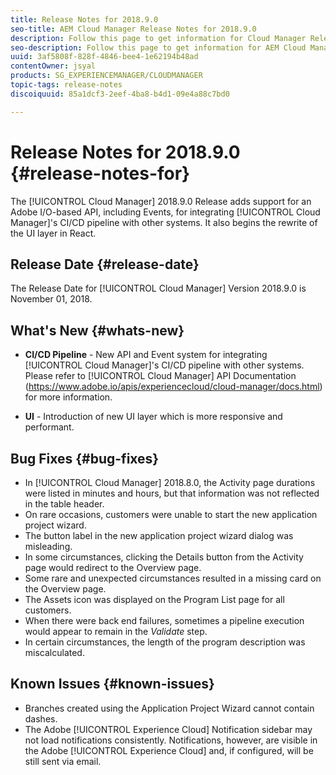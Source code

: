 ```yaml
---
title: Release Notes for 2018.9.0
seo-title: AEM Cloud Manager Release Notes for 2018.9.0
description: Follow this page to get information for Cloud Manager Release 2018.9.0.
seo-description: Follow this page to get information for AEM Cloud Manager Release 2018.9.0.
uuid: 3af5808f-828f-4846-bee4-1e62194b48ad
contentOwner: jsyal
products: SG_EXPERIENCEMANAGER/CLOUDMANAGER
topic-tags: release-notes
discoiquuid: 85a1dcf3-2eef-4ba8-b4d1-09e4a88c7bd0

---
```


# Release Notes for 2018.9.0 {#release-notes-for}

The [!UICONTROL Cloud Manager] 2018.9.0 Release adds support for an Adobe I/O-based API, including Events, for integrating [!UICONTROL Cloud Manager]'s CI/CD pipeline with other systems. It also begins the rewrite of the UI layer in React.

## Release Date {#release-date}

The Release Date for [!UICONTROL Cloud Manager] Version 2018.9.0 is November 01, 2018.

## What's New {#whats-new}

* **CI/CD Pipeline** - New API and Event system for integrating [!UICONTROL Cloud Manager]'s CI/CD pipeline with other systems. Please refer to [!UICONTROL Cloud Manager] API Documentation (https://www.adobe.io/apis/experiencecloud/cloud-manager/docs.html) for more information.  

* **UI** - Introduction of new UI layer which is more responsive and performant.

## Bug Fixes {#bug-fixes}

* In [!UICONTROL Cloud Manager] 2018.8.0, the Activity page durations were listed in minutes and hours, but that information was not reflected in the table header.
* On rare occasions, customers were unable to start the new application project wizard.
* The button label in the new application project wizard dialog was misleading.
* In some circumstances, clicking the Details button from the Activity page would redirect to the Overview page.
* Some rare and unexpected circumstances resulted in a missing card on the Overview page.
* The Assets icon was displayed on the Program List page for all customers.
* When there were back end failures, sometimes a pipeline execution would appear to remain in the *Validate* step.
* In certain circumstances, the length of the program description was miscalculated.

## Known Issues {#known-issues}

* Branches created using the Application Project Wizard cannot contain dashes.
* The Adobe [!UICONTROL Experience Cloud] Notification sidebar may not load notifications consistently. Notifications, however, are visible in the Adobe [!UICONTROL Experience Cloud] and, if configured, will be still sent via email.

